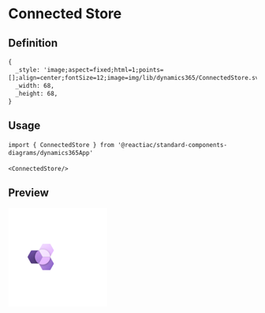 # Connected Store

## Definition

```
{
  _style: 'image;aspect=fixed;html=1;points=[];align=center;fontSize=12;image=img/lib/dynamics365/ConnectedStore.svg;strokeColor=none;',
  _width: 68,
  _height: 68,
}
```

## Usage

```
import { ConnectedStore } from '@reactiac/standard-components-diagrams/dynamics365App'

<ConnectedStore/>
```

## Preview

<img src="./connected-store.png" width="200"/>
